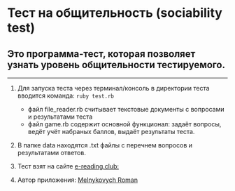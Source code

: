 # Тест на общительность (sociability test)

## Это программа-тест, которая позволяет узнать уровень общительности тестируемого.
-----------------------------------------------------------------------------------


1. Для запуска теста через терминал/консоль в директории теста вводится команда: `ruby test.rb`
   * файл file_reader.rb считывает текстовые документы с вопросами и результатами теста
   * файл game.rb содержит основной функционал: задаёт вопросы, ведёт учёт набраных баллов, выдаёт результаты теста.

2. В папке data находятся .txt файлы с перечнем вопросов и результатами ответов.

4. Тест взят на сайте [e-reading.club:](http://www.e-reading.club/chapter.php/104298/6/Telenkova_-_Testy_na_vse_sluchai_zhizni.html)

5. Автор приложения: [Melnykovych Roman](https://github.com/melnyk-r)



